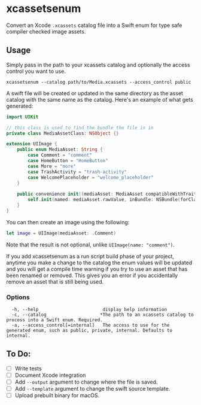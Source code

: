 # xcassetsenum

Convert an Xcode `.xcassets` catalog file into a Swift enum for type safe compiler checked image assets.

## Usage

Simply pass in the path to your xcassets catalog and optionally the access control you want to use.

```
xcassetsenum --catalog path/to/Media.xcassets --access_control public
```

A swift file will be created or updated in the same directory as the asset catalog with the same name as the catalog. Here's an example of what gets generated:

```swift
import UIKit

// this class is used to find the bundle the file is in
private class MediaAssetClass: NSObject {}

extension UIImage {
	public enum MediaAsset: String {
		case Comment = "comment"
		case HomeButton = "HomeButton"
		case More = "more"
		case TrashActivity = "trash-activity"
		case WelcomePlaceholder = "welcome_placeholder"
	}
    
	public convenience init!(mediaAsset: MediaAsset compatibleWithTraitCollection: UITraitCollection? = nil) {
		self.init(named: mediaAsset.rawValue, inBundle: NSBundle(forClass: MediaAssetClass.self), compatibleWithTraitCollection: compatibleWithTraitCollection)
	}
}
```

You can then create an image using the following:

```swift
let image = UIImage(mediaAsset: .Comment)
```

Note that the result is not optional, unlike `UIImage(name: "comment")`.

If you add xcassetsenum as a run script build phase of your project, anytime you make a change to the catalog the enum values will be updated and you will get a compile time warning if you try to use an asset that has been renamed or removed. This gives you an error if you accidentally remove an asset that is still being used.

### Options

```
  -h, --help                        display help information
  -c, --catalog                    *The path to an xcassets catalog to process into a Swift enum. Required.
  -a, --access_control[=internal]   The access to use for the generated enum, such as public, private, internal. Defaults to internal.
```

## To Do:

- [ ] Write tests
- [ ] Document Xcode integration
- [ ] Add `--output` argument to change where the file is saved.
- [ ] Add `--template` argument to change the swift source template.
- [ ] Upload prebuilt binary for macOS.